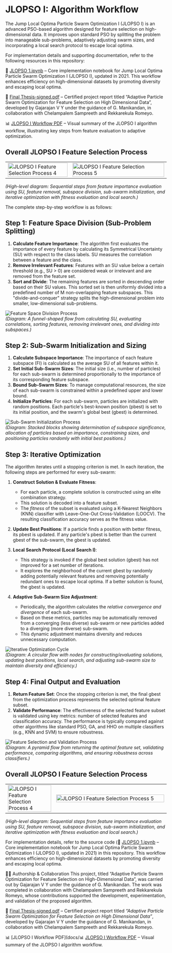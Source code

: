 # JLOPSO I: Algorithm Workflow

The Jump Local Optima Particle Swarm Optimization I (JLOPSO I) is an advanced PSO-based algorithm designed for feature selection on high-dimensional data. It improves upon standard PSO by splitting the problem into manageable sub-problems, adaptively adjusting swarm sizes, and incorporating a local search protocol to escape local optima.

For implementation details and supporting documentation, refer to the following resources in this repository:

📘 [JLOPSO 1.ipynb](source%20code/JLOPSO%201.ipynb) – Core implementation notebook for Jump Local Optima Particle Swarm Optimization I (JLOPSO I), updated in 2021. This workflow enhances efficiency on high-dimensional datasets by promoting diversity and escaping local optima.

📄 [Final Thesis-signed.pdf](docs/Final%20Thesis-signed.pdf) – Certified project report titled “Adaptive Particle Swarm Optimization for Feature Selection on High Dimensional Data”, developed by Gajarajan V Y under the guidance of G. Manikandan, in collaboration with Chelampalem Sampreeth and Rekkarekula Romeyo.

📊 [JLOPSO I Workflow PDF](docs/workflow%20-%20Adaptive%20Particle%20swarm%20optimization%20for%20Feature%20Selection%20on%20High%20Dimensional%20Data%20%2C%20a.k.a%20Jump%20Local%20Optima%20Particle%20Swarm%20Optimization%20I.pdf) – Visual summary of the JLOPSO I algorithm workflow, illustrating key steps from feature evaluation to adaptive optimization.

## Overall JLOPSO I Feature Selection Process

<table>
  <tr>
    <td style="width:40%;"><img src="images/Adaptive%20Particle%20swarm%20optimization%20for%20Feature%20Selection%20on%20High%20Dimensional%20Data%20%2C%20a.k.a%20Jump%20Local%20Optima%20Particle%20Swarm%20Optimization%20I%20-%20visual%20selection%20(5).png" alt="JLOPSO I Feature Selection Process 4" width="100%"/></td>
    <td style="width:60%;"><img src="images/Adaptive%20Particle%20swarm%20optimization%20for%20Feature%20Selection%20on%20High%20Dimensional%20Data%20%2C%20a.k.a%20Jump%20Local%20Optima%20Particle%20Swarm%20Optimization%20I%20-%20visual%20selection%20(4).png" alt="JLOPSO I Feature Selection Process 5" width="100%"/></td>
  </tr>
</table>
 
*(High-level diagram: Sequential steps from feature importance evaluation using SU, feature removal, subspace division, sub-swarm initialization, and iterative optimization with fitness evaluation and local search.)*

The complete step-by-step workflow is as follows:

## Step 1: Feature Space Division (Sub-Problem Splitting)

1. **Calculate Feature Importance**: The algorithm first evaluates the importance of every feature by calculating its Symmetrical Uncertainty (SU) with respect to the class labels. SU measures the correlation between a feature and the class.
2. **Remove Irrelevant Features**: Features with an SU value below a certain threshold (e.g., SU > 0) are considered weak or irrelevant and are removed from the feature set.
3. **Sort and Divide**: The remaining features are sorted in descending order based on their SU values. This sorted set is then uniformly divided into a predefined number of M non-overlapping feature subspaces. This "divide-and-conquer" strategy splits the high-dimensional problem into smaller, low-dimensional sub-problems.

![Feature Space Division Process](images/Adaptive%20Particle%20swarm%20optimization%20for%20Feature%20Selection%20on%20High%20Dimensional%20Data%20%2C%20a.k.a%20Jump%20Local%20Optima%20Particle%20Swarm%20Optimization%20I%20-%20visual%20selection.png)  
*(Diagram: A funnel-shaped flow from calculating SU, evaluating correlations, sorting features, removing irrelevant ones, and dividing into subspaces.)*

## Step 2: Sub-Swarm Initialization and Sizing

1. **Calculate Subspace Importance**: The importance of each feature subspace (FI) is calculated as the average SU of all features within it.
2. **Set Initial Sub-Swarm Sizes**: The initial size (i.e., number of particles) for each sub-swarm is determined proportionally to the importance of its corresponding feature subspace.
3. **Bound Sub-Swarm Sizes**: To manage computational resources, the size of each sub-swarm is constrained within a predefined upper and lower bound.
4. **Initialize Particles**: For each sub-swarm, particles are initialized with random positions. Each particle's best-known position (pbest) is set to its initial position, and the swarm's global best (gbest) is determined.

![Sub-Swarm Initialization Process](images/Adaptive%20Particle%20swarm%20optimization%20for%20Feature%20Selection%20on%20High%20Dimensional%20Data%20%2C%20a.k.a%20Jump%20Local%20Optima%20Particle%20Swarm%20Optimization%20I%20-%20visual%20selection%20(1).png)  
*(Diagram: Stacked blocks showing determination of subspace significance, allocation of particles based on importance, constraining sizes, and positioning particles randomly with initial best positions.)*

## Step 3: Iterative Optimization

The algorithm iterates until a stopping criterion is met. In each iteration, the following steps are performed for every sub-swarm:

1. **Construct Solution & Evaluate Fitness**:
   - For each particle, a complete solution is constructed using an elite combination strategy.
   - This solution is decoded into a feature subset.
   - The *fitness* of the subset is evaluated using a K-Nearest Neighbors (KNN) classifier with Leave-One-Out Cross-Validation (LOOCV). The resulting classification accuracy serves as the fitness value.

2. **Update Best Positions**: If a particle finds a position with better fitness, its pbest is updated. If any particle's pbest is better than the current gbest of the sub-swarm, the gbest is updated.

3. **Local Search Protocol (Local Search I)**:
   - This strategy is invoked if the global best solution (gbest) has not improved for a set number of iterations.
   - It explores the neighborhood of the current gbest by randomly adding potentially relevant features and removing potentially redundant ones to escape local optima. If a better solution is found, the gbest is updated.

4. **Adaptive Sub-Swarm Size Adjustment**:
   - Periodically, the algorithm calculates the *relative convergence and divergence* of each sub-swarm.
   - Based on these metrics, particles may be automatically removed from a converging (less diverse) sub-swarm or new particles added to a diverging (more diverse) sub-swarm.
   - This dynamic adjustment maintains diversity and reduces unnecessary computation.

![Iterative Optimization Cycle](images/Adaptive%20Particle%20swarm%20optimization%20for%20Feature%20Selection%20on%20High%20Dimensional%20Data%20%2C%20a.k.a%20Jump%20Local%20Optima%20Particle%20Swarm%20Optimization%20I%20-%20visual%20selection%20(2).png)  
*(Diagram: A circular flow with nodes for constructing/evaluating solutions, updating best positions, local search, and adjusting sub-swarm size to maintain diversity and efficiency.)*

## Step 4: Final Output and Evaluation

1. **Return Feature Set**: Once the stopping criterion is met, the final gbest from the optimization process represents the selected optimal feature subset.
2. **Validate Performance**: The effectiveness of the selected feature subset is validated using key metrics: number of selected features and classification accuracy. The performance is typically compared against other algorithms like standard PSO, GA, and HHO on multiple classifiers (e.g., KNN and SVM) to ensure robustness.

![Feature Selection and Validation Process](images/Adaptive%20Particle%20swarm%20optimization%20for%20Feature%20Selection%20on%20High%20Dimensional%20Data%20%2C%20a.k.a%20Jump%20Local%20Optima%20Particle%20Swarm%20Optimization%20I%20-%20visual%20selection%20(3).png)  
*(Diagram: A pyramid flow from returning the optimal feature set, validating performance, comparing algorithms, and ensuring robustness across classifiers.)*

## Overall JLOPSO I Feature Selection Process

<table>
  <tr>
    <td style="width:30%;"><img src="images/Adaptive%20Particle%20swarm%20optimization%20for%20Feature%20Selection%20on%20High%20Dimensional%20Data%20%2C%20a.k.a%20Jump%20Local%20Optima%20Particle%20Swarm%20Optimization%20I%20-%20visual%20selection%20(5).png" alt="JLOPSO I Feature Selection Process 4" width="100%"/></td>
    <td style="width:70%;"><img src="images/Adaptive%20Particle%20swarm%20optimization%20for%20Feature%20Selection%20on%20High%20Dimensional%20Data%20%2C%20a.k.a%20Jump%20Local%20Optima%20Particle%20Swarm%20Optimization%20I%20-%20visual%20selection%20(4).png" alt="JLOPSO I Feature Selection Process 5" width="100%"/></td>
  </tr>
</table>

*(High-level diagram: Sequential steps from feature importance evaluation using SU, feature removal, subspace division, sub-swarm initialization, and iterative optimization with fitness evaluation and local search.)*

For implementation details, refer to the source code (📘 [JLOPSO 1.ipynb](source%20code/JLOPSO%201.ipynb) – Core implementation notebook for Jump Local Optima Particle Swarm Optimization I (JLOPSO I), updated in 2021) in this repository. This workflow enhances efficiency on high-dimensional datasets by promoting diversity and escaping local optima.

🧑‍💻 Authorship & Collaboration This project, titled “Adaptive Particle Swarm Optimization for Feature Selection on High-Dimensional Data”, was carried out by Gajarajan V Y under the guidance of G. Manikandan. The work was completed in collaboration with Chelampalem Sampreeth and Rekkarekula Romeyo, whose contributions supported the development, experimentation, and validation of the proposed algorithm.

📄 [Final Thesis-signed.pdf](docs/Final%20Thesis-signed.pdf) – Certified project report titled *“Adaptive Particle Swarm Optimization for Feature Selection on High Dimensional Data”*, developed by Gajarajan V Y under the guidance of G. Manikandan, in collaboration with Chelampalem Sampreeth and Rekkarekula Romeyo.

📊 [JLOPSO I Workflow PDF](docs/📊 [JLOPSO I Workflow PDF](docs/workflow%20-%20Adaptive%20Particle%20swarm%20optimization%20for%20Feature%20Selection%20on%20High%20Dimensional%20Data%20%2C%20a.k.a%20Jump%20Local%20Optima%20Particle%20Swarm%20Optimization%20I.pdf) – Visual summary of the JLOPSO I algorithm workflow.

